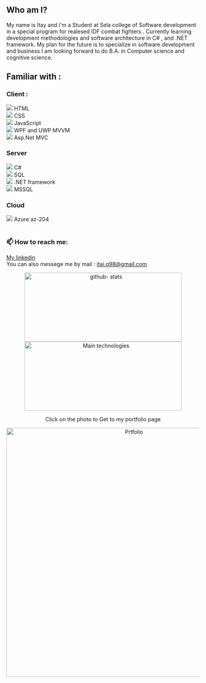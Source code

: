## Who am I?
My name is Itay and i'm a Student at Sela college of Software development in a special program for realesed IDF combat fighters .
Currently learning development methodologies and software architecture in C# ,  and .NET framework.
My plan for the future is to specialize in software development and business
I am looking forward to do B.A. in Computer science and cognitive science.
## Familiar with :

<div>
<h3> Client : </h3>
<image src="file_type_html_icon_130541.png"> HTML <br>
<image src="file_type_css_icon_130661.png"> CSS <br> 
<image src="file_type_js_official_icon_130509.png"> JavaScript <br>
<image src="wpf_button_icon_151942.png"> WPF and UWP MVVM <br>
<image src="APN_NET_MVC.png"> Asp.Net MVC <br>

<h3>Server </h3>
<image src="002-c-sharp.png"> C# <br>
<image src="sql_icon.png"> SQL <br>
<image src="net-logo-13E6F1F153-seeklogo.com.png" > .NET framework <br>
<image src="png-clipart-microsoft-sql-server-computer-servers-database-microsoft-microsoft-sql-server-server-computer.png"> MSSQL <br>

<h3>Cloud</h3>
<image src="001-azure.png"> Azure az-204 <br>

</div>
<br>

### 📫 How to reach me:
<a href="https://www.linkedin.com/in/itay-getahun/">My linkedin</a>
<br>
You can also messege me by mail : <a href="itai.g98@gmail.com">itai.g98@gmail.com</a>


<p align="center">
<a href="https://github.com/itayG98">
  <img height="180em" width="410em" src="https://github-readme-stats-eight-theta.vercel.app/api?username=itayG98&show_icons=true&theme=buefy&include_all_commits=true&count_private=true" alt="github- stats"/>
  <img height="180em" width="410em" src="https://github-readme-stats-eight-theta.vercel.app/api/top-langs/?username=itayG98&layout=compact&langs_count=8&theme=buefy" alt="Main technologies"/>
</a>
</p>
<div>
<div align="center">
<p>Click on the photo to Get to my portfolio page</p>
<a href="https://itayg98.github.io/Itay-Getahun-Portfolio/">
         <img alt="Prtfolio" src="https://user-images.githubusercontent.com/91791115/189167955-131f4728-7142-43ba-930e-f2b652c032dd.jpg"
         width="650">
      </a>
</div>
